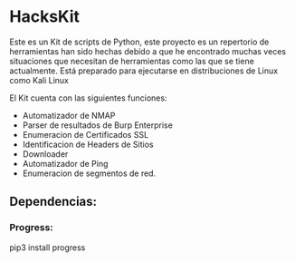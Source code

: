 # HacksKit
Este es un Kit de scripts de Python, este proyecto es un repertorio de herramientas han sido hechas debido a que he encontrado muchas veces situaciones que necesitan de herramientas como las que se tiene actualmente.
Está preparado para ejecutarse en distribuciones de Linux como Kali Linux

El Kit cuenta con las siguientes funciones:

* Automatizador de NMAP
* Parser de resultados de Burp Enterprise
* Enumeracion de Certificados SSL
* Identificacion de Headers de Sitios
* Downloader
* Automatizador de Ping
* Enumeracion de segmentos de red.

## Dependencias:

### Progress: 
pip3 install progress

